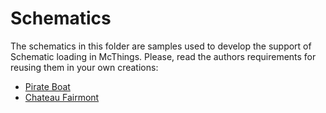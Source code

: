 # Schematics

The schematics in this folder are samples used to develop the support
of Schematic loading in McThings. Please, read the authors requirements
for reusing them in your own creations:

* [Pirate Boat](https://www.minecraft-schematics.com/schematic/68/)
* [Chateau Fairmont](https://www.minecraft-schematics.com/schematic/9676/)